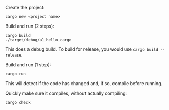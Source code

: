 Create the project:
```
cargo new <project name>
```

Build and run (2 steps):
```
cargo build
./target/debug/a1_hello_cargo
```
This does a debug build. To build for release, you would use `cargo build --release`.

Build and run (1 step):
```
cargo run
```
This will detect if the code has changed and, if so, compile before running.

Quickly make sure it compiles, without actually compiling:
```
cargo check
```
